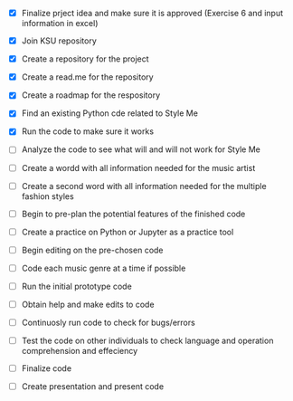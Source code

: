 - [X]  Finalize prject idea and make sure it is approved (Exercise 6 and input information in excel)
- [X]  Join KSU repository
- [X]  Create a repository for the project 
- [X]  Create a read.me for the repository 
- [X]  Create a roadmap for the respository
- [X]  Find an existing Python cde related to Style Me
- [X]  Run the code to make sure it works 
- [ ]  Analyze the code to see what will and will not work for Style Me
- [ ]  Create a wordd with all information needed for the music artist
- [ ]  Create a second word with all information needed for the multiple fashion styles
- [ ]  Begin to pre-plan the potential features of the finished code
- [ ]  Create a practice on Python or Jupyter as a practice tool
- [ ]  Begin editing on the pre-chosen code 
- [ ]  Code each music genre at a time if possible
- [ ]  Run the initial prototype code 
- [ ]  Obtain help and make edits to code 
- [ ]  Continuosly run code to check for bugs/errors
- [ ]  Test the code on other individuals to check language and operation comprehension and effeciency
- [ ]  Finalize code
- [ ]  Create presentation and present code

